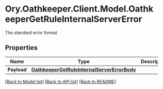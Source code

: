 # Ory.Oathkeeper.Client.Model.OathkeeperGetRuleInternalServerError
The standard error format

## Properties

Name | Type | Description | Notes
------------ | ------------- | ------------- | -------------
**Payload** | [**OathkeeperGetRuleInternalServerErrorBody**](OathkeeperGetRuleInternalServerErrorBody.md) |  | [optional] 

[[Back to Model list]](../README.md#documentation-for-models) [[Back to API list]](../README.md#documentation-for-api-endpoints) [[Back to README]](../README.md)

